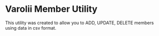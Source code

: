 # Varolii Member Utility
This utility was created to allow you to ADD, UPDATE, DELETE members using data in csv format.

